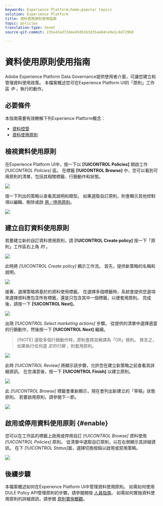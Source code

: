 ```yaml
---
keywords: Experience Platform;home;popular topics
solution: Experience Platform
title: 資料使用原則使用指南
topic: policies
translation-type: tm+mt
source-git-commit: 235a43ad72dee45db1b3d35ae84ce9a1c4d729b8

---
```



# 資料使用原則使用指南

Adobe Experience Platform Data Governance提供使用者介面，可讓您建立和管理資料使用政策。 本檔案概述您可在Experience Platform UI的「原則」工作區 _中_ ，執行的動作。

## 必要條件

本指南需要有效瞭解下列Experience Platform概念：

- [資料控管](../home.md)
- [資料使用原則](./overview.md)

## 檢視資料使用原則

在Experience Platform UI中，按一下以 **[!UICONTROL Policies]** 開啟工作 *[!UICONTROL Policies]* 區。 在標籤 **[!UICONTROL Browse]** 中，您可以看到可用原則的清單，包括其相關標籤、行銷動作和狀態。

![](../images/policies/browse-policies.png)

按一下列出的策略以查看其說明和類型。 如果選取自訂原則，則會顯示其他控制項以編輯、刪除或啟 [用／停用原則](#enable)。

![](../images/policies/policy-details.png)

## 建立自訂資料使用原則

若要建立新的自訂資料使用原則，請 **[!UICONTROL Create policy]** 按一下「原則」工作區右上角 *的* 。

![](../images/policies/create-policy-button.png)

此時將 *[!UICONTROL Create policy]* 顯示工作流。 首先，提供新策略的名稱和說明。

![](../images/policies/create-policy-description.png)

接著，選擇策略將基於的資料使用標籤。 在選擇多個標籤時，系統會提供您選項來選擇資料應包含所有標籤，還是只包含其中一個標籤，以便套用原則。 完成後，請按一下 **[!UICONTROL Next]**。

![](../images/policies/add-labels.png)

出現 *[!UICONTROL Select marketing actions]* 步驟。 從提供的清單中選擇適當的行銷動作，然後按一下 **[!UICONTROL Next]** 繼續。

>[!NOTE] 選取多個行銷動作時，原則會將其解譯為「OR」規則。 換言之，如果執行任何選 _定的行銷_ ，則套用原則。

![](../images/policies/add-marketing-actions.png)

此時 *[!UICONTROL Review]* 將顯示該步驟，允許您在建立新策略之前查看其詳細資訊。 在您滿意後，按一下 **[!UICONTROL Finish]** 以建立原則。

![](../images/policies/policy-review.png)

此 *[!UICONTROL Browse]* 標籤會重新顯示，現在會列出新建立的「草稿」狀態原則。 若要啟用原則，請參閱下一節。

![](../images/policies/created-policy.png)

## 啟用或停用資料使用原則 {#enable}

您可以在工作區的標籤上啟用或停用自訂 *[!UICONTROL Browse]* 資料使用 *[!UICONTROL Policies]* 原則。 從清單中選取自訂原則，以在右側顯示其詳細資訊。 在下 *[!UICONTROL Status]*&#x200B;面，選擇切換按鈕以啟用或禁用策略。

![](../images/policies/enable-policy.png)

## 後續步驟

本檔案概述如何在Experience Platform UI中管理資料使用原則。 如需如何使用DULE Policy API管理原則的步驟，請參閱開發 [人員指南](../api/getting-started.md)。 如需如何實施資料使用原則的詳細資訊，請參閱 [原則實施概觀](../enforcement/overview.md)。